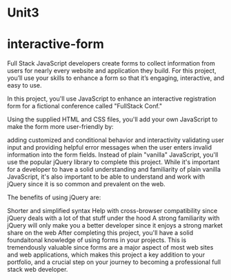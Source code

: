 # Unit3
# interactive-form
Full Stack JavaScript developers create forms to collect information from users for nearly every website and application they build. For this project, you’ll use your skills to enhance a form so that it’s engaging, interactive, and easy to use.

In this project, you'll use JavaScript to enhance an interactive registration form for a fictional conference called "FullStack Conf."

Using the supplied HTML and CSS files, you'll add your own JavaScript to make the form more user-friendly by:

adding customized and conditional behavior and interactivity validating user input and providing helpful error messages when the user enters invalid information into the form fields. Instead of plain "vanilla" JavaScript, you'll use the popular jQuery library to complete this project. While it's important for a developer to have a solid understanding and familiarity of plain vanilla JavaScript, it's also important to be able to understand and work with jQuery since it is so common and prevalent on the web.

The benefits of using jQuery are:

Shorter and simplified syntax Help with cross-browser compatibility since jQuery deals with a lot of that stuff under the hood A strong familiarity with jQuery will only make you a better developer since it enjoys a strong market share on the web After completing this project, you'll have a solid foundaitonal knowledge of using forms in your projects. This is tremendously valuable since forms are a major aspect of most web sites and web applications, which makes this project a key addition to your portfolio, and a crucial step on your journey to becoming a professional full stack web developer.

